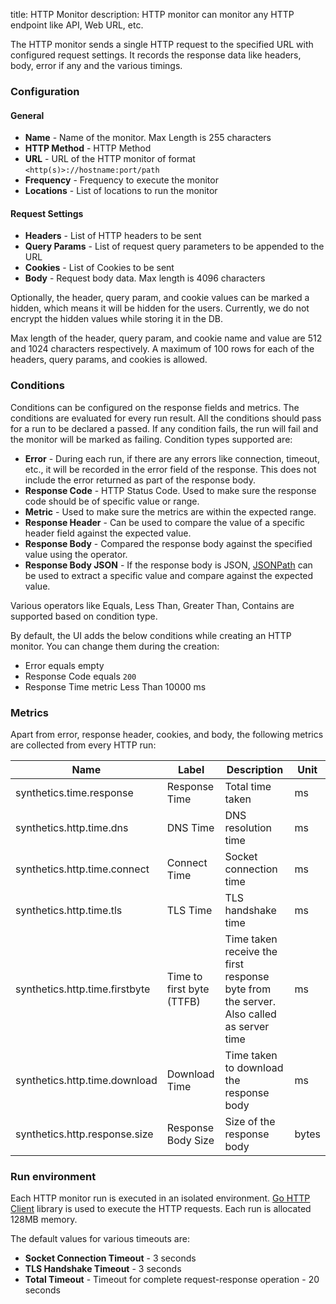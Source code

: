 title: HTTP Monitor
description: HTTP monitor can monitor any HTTP endpoint like API, Web URL, etc. 

The HTTP monitor sends a single HTTP request to the specified URL with configured request settings. It records the response data like headers, body, error if any and the various timings.

### Configuration

#### General

* **Name** - Name of the monitor. Max Length is 255 characters
* **HTTP Method** - HTTP Method
* **URL** - URL of the HTTP monitor of format `<http(s)>://hostname:port/path`
* **Frequency** - Frequency to execute the monitor
* **Locations** - List of locations to run the monitor

#### Request Settings

* **Headers** - List of HTTP headers to be sent
* **Query Params** - List of request query parameters to be appended to the URL
* **Cookies** - List of Cookies to be sent
* **Body** - Request body data. Max length is 4096 characters

Optionally, the header, query param, and cookie values can be marked a hidden, which means it will be hidden for the users. Currently, we do not encrypt the hidden values while storing it in the DB.

Max length of the header, query param, and cookie name and value are 512 and 1024 characters respectively. A maximum of 100 rows for each of the headers, query params, and cookies is allowed.

### Conditions

Conditions can be configured on the response fields and metrics. The conditions are evaluated for every run result. All the conditions should pass for a run to be declared a passed. If any condition fails, the run will fail and the monitor will be marked as failing. Condition types supported are:

* **Error** - During each run, if there are any errors like connection, timeout, etc., it will be recorded in the error field of the response. This does not include the error returned as part of the response body. 
* **Response Code** - HTTP Status Code. Used to make sure the response code should be of specific value or range.
* **Metric** - Used to make sure the metrics are within the expected range. 
* **Response Header** - Can be used to compare the value of a specific header field against the expected value.
* **Response Body** - Compared the response body against the specified value using the operator.
* **Response Body JSON** - If the response body is JSON, [JSONPath](https://github.com/json-path/JsonPath) can be used to extract a specific value and compare against the expected value.

Various operators like Equals, Less Than, Greater Than, Contains are supported based on condition type. 

By default, the UI adds the below conditions while creating an HTTP monitor. You can change them during the creation:

* Error equals empty
* Response Code equals `200`
* Response Time metric Less Than 10000 ms

### Metrics

Apart from error, response header, cookies, and body, the following metrics are collected from every HTTP run:

| Name  | Label  | Description  | Unit  |
|---|---|---|---|
| synthetics.time.response  | Response Time  | Total time taken | ms  |
| synthetics.http.time.dns  | DNS Time  | DNS resolution time | ms |
| synthetics.http.time.connect  |  Connect Time | Socket connection time  | ms |
| synthetics.http.time.tls  | TLS Time  |  TLS handshake time  | ms |
| synthetics.http.time.firstbyte  | Time to first byte (TTFB)  | Time taken receive the first response byte from the server. Also called as server time | ms  |
| synthetics.http.time.download  |  Download Time | Time taken to download the response body  | ms  |
| synthetics.http.response.size  |  Response Body Size | Size of the response body  | bytes  |

### Run environment

Each HTTP monitor run is executed in an isolated environment. [Go HTTP Client](https://golang.org/pkg/net/http/) library is used to execute the HTTP requests. Each run is allocated 128MB memory.

The default values for various timeouts are:

* **Socket Connection Timeout** - 3 seconds
* **TLS Handshake Timeout** - 3 seconds
* **Total Timeout** - Timeout for complete request-response operation - 20 seconds